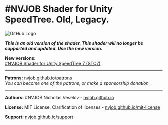 # #NVJOB Shader for Unity SpeedTree. Old, Legacy.

![GitHub Logo](https://raw.githubusercontent.com/nvjob/nvjob.github.io/master/repo/unity%20assets/stc/20/pic/4.jpg)

**<em>This is an old version of the shader. This shader will no longer be supported and updated. Use the new version.</em>**

**New versions:**<br>
[#NVJOB Shader for Unity SpeedTree 7 (STC7)](https://nvjob.github.io/unity/nvjob-stc-7)

-------------------------------------------------------------------

**Patrons:** [nvjob.github.io/patrons](https://nvjob.github.io/patrons)<br>
*You can become one of the patrons, or make a sponsorship donation.*

-------------------------------------------------------------------

**Authors:** #NVJOB Nicholas Veselov - [nvjob.github.io](https://nvjob.github.io)

**License:** MIT License. Clarification of licenses - [nvjob.github.io/mit-license](https://nvjob.github.io/mit-license)

**Support:** [nvjob.github.io/support](https://nvjob.github.io/support)
